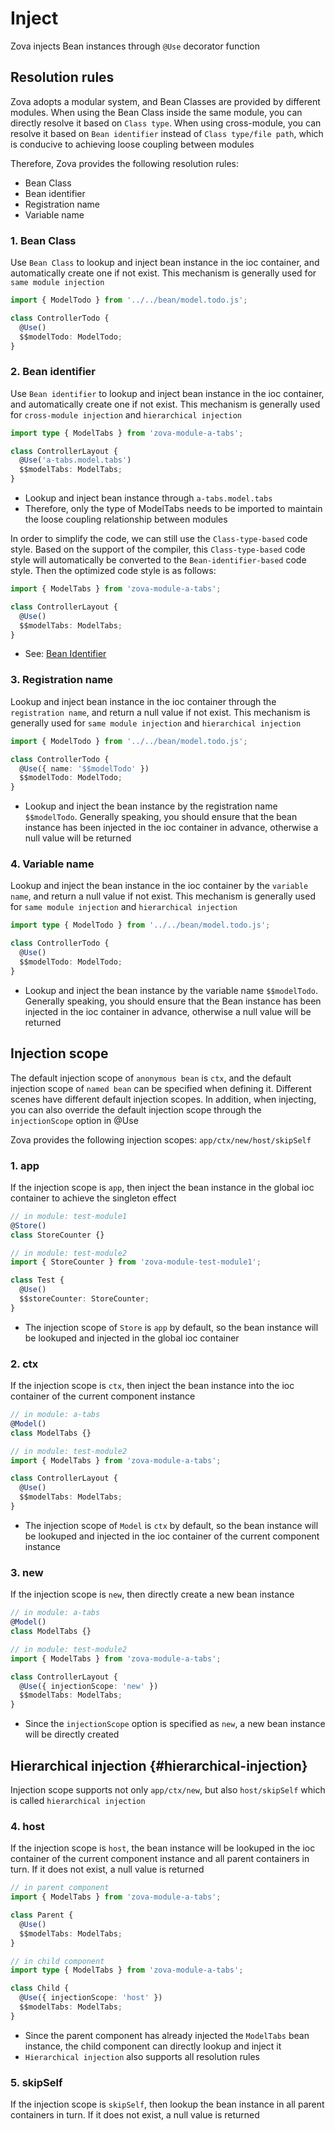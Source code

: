 # Inject

Zova injects Bean instances through `@Use` decorator function

## Resolution rules

Zova adopts a modular system, and Bean Classes are provided by different modules. When using the Bean Class inside the same module, you can directly resolve it based on `Class type`. When using cross-module, you can resolve it based on `Bean identifier` instead of `Class type/file path`, which is conducive to achieving loose coupling between modules

Therefore, Zova provides the following resolution rules:

- Bean Class
- Bean identifier
- Registration name
- Variable name

### 1. Bean Class

Use `Bean Class` to lookup and inject bean instance in the ioc container, and automatically create one if not exist. This mechanism is generally used for `same module injection`

```typescript
import { ModelTodo } from '../../bean/model.todo.js';

class ControllerTodo {
  @Use()
  $$modelTodo: ModelTodo;
}
```

### 2. Bean identifier

Use `Bean identifier` to lookup and inject bean instance in the ioc container, and automatically create one if not exist. This mechanism is generally used for `cross-module injection` and `hierarchical injection`

```typescript
import type { ModelTabs } from 'zova-module-a-tabs';

class ControllerLayout {
  @Use('a-tabs.model.tabs')
  $$modelTabs: ModelTabs;
}
```

- Lookup and inject bean instance through `a-tabs.model.tabs`
- Therefore, only the type of ModelTabs needs to be imported to maintain the loose coupling relationship between modules

In order to simplify the code, we can still use the `Class-type-based` code style. Based on the support of the compiler, this `Class-type-based` code style will automatically be converted to the `Bean-identifier-based` code style. Then the optimized code style is as follows:

```typescript
import { ModelTabs } from 'zova-module-a-tabs';

class ControllerLayout {
  @Use()
  $$modelTabs: ModelTabs;
}
```

- See: [Bean Identifier](./bean-identifier.md)

### 3. Registration name

Lookup and inject bean instance in the ioc container through the `registration name`, and return a null value if not exist. This mechanism is generally used for `same module injection` and `hierarchical injection`

```typescript
import { ModelTodo } from '../../bean/model.todo.js';

class ControllerTodo {
  @Use({ name: '$$modelTodo' })
  $$modelTodo: ModelTodo;
}
```

- Lookup and inject the bean instance by the registration name `$$modelTodo`. Generally speaking, you should ensure that the bean instance has been injected in the ioc container in advance, otherwise a null value will be returned

### 4. Variable name

Lookup and inject the bean instance in the ioc container by the `variable name`, and return a null value if not exist. This mechanism is generally used for `same module injection` and `hierarchical injection`

```typescript
import type { ModelTodo } from '../../bean/model.todo.js';

class ControllerTodo {
  @Use()
  $$modelTodo: ModelTodo;
}
```

- Lookup and inject the bean instance by the variable name `$$modelTodo`. Generally speaking, you should ensure that the Bean instance has been injected in the ioc container in advance, otherwise a null value will be returned

## Injection scope

The default injection scope of `anonymous bean` is `ctx`, and the default injection scope of `named bean` can be specified when defining it. Different scenes have different default injection scopes. In addition, when injecting, you can also override the default injection scope through the `injectionScope` option in @Use

Zova provides the following injection scopes: `app/ctx/new/host/skipSelf`

### 1. app

If the injection scope is `app`, then inject the bean instance in the global ioc container to achieve the singleton effect

```typescript
// in module: test-module1
@Store()
class StoreCounter {}
```

```typescript
// in module: test-module2
import { StoreCounter } from 'zova-module-test-module1';

class Test {
  @Use()
  $$storeCounter: StoreCounter;
}
```

- The injection scope of `Store` is `app` by default, so the bean instance will be lookuped and injected in the global ioc container

### 2. ctx

If the injection scope is `ctx`, then inject the bean instance into the ioc container of the current component instance

```typescript
// in module: a-tabs
@Model()
class ModelTabs {}
```

```typescript
// in module: test-module2
import { ModelTabs } from 'zova-module-a-tabs';

class ControllerLayout {
  @Use()
  $$modelTabs: ModelTabs;
}
```

- The injection scope of `Model` is `ctx` by default, so the bean instance will be lookuped and injected in the ioc container of the current component instance

### 3. new

If the injection scope is `new`, then directly create a new bean instance

```typescript
// in module: a-tabs
@Model()
class ModelTabs {}
```

```typescript
// in module: test-module2
import { ModelTabs } from 'zova-module-a-tabs';

class ControllerLayout {
  @Use({ injectionScope: 'new' })
  $$modelTabs: ModelTabs;
}
```

- Since the `injectionScope` option is specified as `new`, a new bean instance will be directly created

## Hierarchical injection {#hierarchical-injection}

Injection scope supports not only `app/ctx/new`, but also `host/skipSelf` which is called `hierarchical injection`

### 4. host

If the injection scope is `host`, the bean instance will be lookuped in the ioc container of the current component instance and all parent containers in turn. If it does not exist, a null value is returned

```typescript
// in parent component
import { ModelTabs } from 'zova-module-a-tabs';

class Parent {
  @Use()
  $$modelTabs: ModelTabs;
}
```

```typescript
// in child component
import type { ModelTabs } from 'zova-module-a-tabs';

class Child {
  @Use({ injectionScope: 'host' })
  $$modelTabs: ModelTabs;
}
```

- Since the parent component has already injected the `ModelTabs` bean instance, the child component can directly lookup and inject it
- `Hierarchical injection` also supports all resolution rules

### 5. skipSelf

If the injection scope is `skipSelf`, then lookup the bean instance in all parent containers in turn. If it does not exist, a null value is returned
